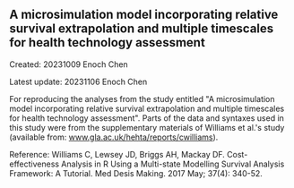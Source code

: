 ## A microsimulation model incorporating relative survival extrapolation and multiple timescales for health technology assessment


Created: 20231009 Enoch Chen


Latest update: 20231106 Enoch Chen



For reproducing the analyses from the study entitled "A microsimulation model incorporating relative survival extrapolation and multiple timescales for health technology assessment". Parts of the data and syntaxes used in this study were from the supplementary materials of Williams et al.'s study (available from: www.gla.ac.uk/hehta/reports/cwilliams).

Reference:
Williams C, Lewsey JD, Briggs AH, Mackay DF. Cost-effectiveness Analysis in R Using a Multi-state Modelling Survival Analysis Framework: A Tutorial. Med Desis Making. 2017 May; 37(4): 340-52.

